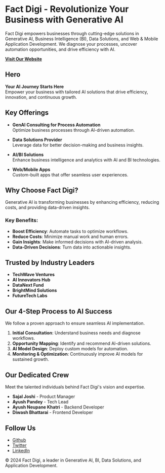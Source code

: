 # Fact Digi - Revolutionize Your Business with Generative AI

Fact Digi empowers businesses through cutting-edge solutions in Generative AI, Business Intelligence (BI), Data Solutions, and Web & Mobile Application Development.
We diagnose your processes, uncover automation opportunities, and drive efficiency with AI.

[**Visit Our Website**](http://factdigi.com)

## Hero

**Your AI Journey Starts Here**  
 Empower your business with tailored AI solutions that drive efficiency, innovation, and continuous growth.

## Key Offerings

- **GenAI Consulting for Process Automation**  
  Optimize business processes through AI-driven automation.

- **Data Solutions Provider**  
  Leverage data for better decision-making and business insights.

- **AI/BI Solutions**  
  Enhance business intelligence and analytics with AI and BI technologies.

- **Web/Mobile Apps**  
  Custom-built apps that offer seamless user experiences.

## Why Choose Fact Digi?

Generative AI is transforming businesses by enhancing efficiency, reducing costs, and providing data-driven insights.

### Key Benefits:

- **Boost Efficiency**: Automate tasks to optimize workflows.
- **Reduce Costs**: Minimize manual work and human errors.
- **Gain Insights**: Make informed decisions with AI-driven analysis.
- **Data-Driven Decisions**: Turn data into actionable insights.

## Trusted by Industry Leaders

- **TechWave Ventures**
- **AI Innovators Hub**
- **DataNext Fund**
- **BrightMind Solutions**
- **FutureTech Labs**

## Our 4-Step Process to AI Success

We follow a proven approach to ensure seamless AI implementation.

1. **Initial Consultation**: Understand business needs and diagnose workflows.
2. **Opportunity Mapping**: Identify and recommend AI-driven solutions.
3. **AI Model Design**: Deploy custom models for automation.
4. **Monitoring & Optimization**: Continuously improve AI models for sustained growth.

## Our Dedicated Crew

Meet the talented individuals behind Fact Digi's vision and expertise.

- **Sajal Joshi** - Product Manager
- **Ayush Pandey** - Tech Lead
- **Ayush Neupane Khatri** - Backend Developer
- **Diwash Bhattarai** - Frontend Developer

## Follow Us

- [Github](#)
- [Twitter](#)
- [LinkedIn](#)

© 2024 Fact Digi, a leader in Generative AI, BI, Data Solutions, and Application Development.
